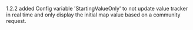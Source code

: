 1.2.2 added Config variable 'StartingValueOnly' to not update value tracker in real time and only display the initial map value based on a community request.